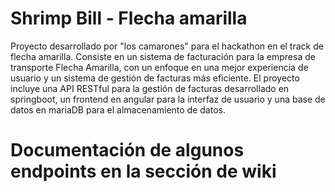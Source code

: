 # Shrimp Bill - Flecha amarilla
Proyecto desarrollado por "los camarones" para el hackathon en el track de flecha amarilla. Consiste en un sistema de facturación para la empresa de transporte Flecha Amarilla, con un enfoque en una mejor experiencia de usuario y un sistema de gestión de facturas más eficiente. El proyecto incluye una API RESTful para la gestión de facturas desarrollado en springboot, un frontend en angular para la interfaz de usuario y una base de datos en mariaDB para el almacenamiento de datos.

# Documentación de algunos endpoints en la sección de wiki
